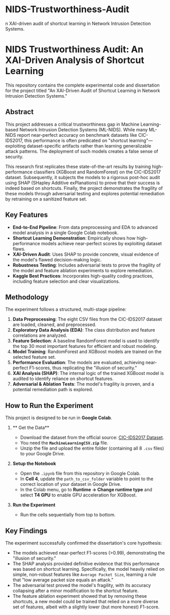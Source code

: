 # NIDS-Trustworthiness-Audit
n XAI-driven audit of shortcut learning in Network Intrusion Detection Systems.


# NIDS Trustworthiness Audit: An XAI-Driven Analysis of Shortcut Learning

This repository contains the complete experimental code and dissertation for the project titled "An XAI-Driven Audit of Shortcut Learning in Network Intrusion Detection Systems."

##  Abstract

This project addresses a critical trustworthiness gap in Machine Learning-based Network Intrusion Detection Systems (ML-NIDS). While many ML-NIDS report near-perfect accuracy on benchmark datasets like CIC-IDS2017, this performance is often predicated on "shortcut learning"—exploiting dataset-specific artifacts rather than learning generalizable attack patterns. The deployment of such models creates a false sense of security.

This research first replicates these state-of-the-art results by training high-performance classifiers (XGBoost and RandomForest) on the CIC-IDS2017 dataset. Subsequently, it subjects the models to a rigorous post-hoc audit using SHAP (SHapley Additive exPlanations) to prove that their success is indeed based on shortcuts. Finally, the project demonstrates the fragility of these models through adversarial testing and explores potential remediation by retraining on a sanitized feature set.

##  Key Features

- **End-to-End Pipeline**: From data preprocessing and EDA to advanced model analysis in a single Google Colab notebook.
- **Shortcut Learning Demonstration**: Empirically shows how high-performance models achieve near-perfect scores by exploiting dataset flaws.
- **XAI-Driven Audit**: Uses SHAP to provide concrete, visual evidence of the model's flawed decision-making logic.
- **Robustness Testing**: Includes adversarial tests to prove the fragility of the model and feature ablation experiments to explore remediation.
- **Kaggle Best Practices**: Incorporates high-quality coding practices, including feature selection and clear visualizations.

##  Methodology

The experiment follows a structured, multi-stage pipeline:

1.  **Data Preprocessing**: The eight CSV files from the CIC-IDS2017 dataset are loaded, cleaned, and preprocessed.
2.  **Exploratory Data Analysis (EDA)**: The class distribution and feature correlations are analyzed.
3.  **Feature Selection**: A baseline RandomForest model is used to identify the top 30 most important features for efficient and robust modeling.
4.  **Model Training**: RandomForest and XGBoost models are trained on the selected feature set.
5.  **Performance Evaluation**: The models are evaluated, achieving near-perfect F1-scores, thus replicating the "illusion of security."
6.  **XAI Analysis (SHAP)**: The internal logic of the trained XGBoost model is audited to identify reliance on shortcut features.
7.  **Adversarial & Ablation Tests**: The model's fragility is proven, and a potential remediation path is explored.

##  How to Run the Experiment

This project is designed to be run in **Google Colab**.

1.  ** Get the Data**
    * Download the dataset from the official source: [CIC-IDS2017 Dataset](https://www.unb.ca/cic/datasets/ids-2017.html).
    * You need the **`MachineLearningCSV.zip`** file.
    * Unzip the file and upload the entire folder (containing all 8 `.csv` files) to your Google Drive.

2.  **Setup the Notebook**
    * Open the `.ipynb` file from this repository in Google Colab.
    * In **Cell 4**, update the `path_to_csv_folder` variable to point to the correct location of your dataset in Google Drive.
    * In the Colab menu, go to **Runtime -> Change runtime type** and select **T4 GPU** to enable GPU acceleration for XGBoost.

3.  **Run the Experiment**
    * Run the cells sequentially from top to bottom.

##  Key Findings

The experiment successfully confirmed the dissertation's core hypothesis:

- The models achieved near-perfect F1-scores (>0.99), demonstrating the "illusion of security."
- The SHAP analysis provided definitive evidence that this performance was based on shortcut learning. Specifically, the model heavily relied on simple, non-robust features like `Average Packet Size`, learning a rule that "low average packet size equals an attack."
- The adversarial test proved the model's fragility, with its accuracy collapsing after a minor modification to the shortcut feature.
- The feature ablation experiment showed that by removing these shortcuts, a new model could be trained that relied on a more diverse set of features, albeit with a slightly lower (but more honest) F1-score.
